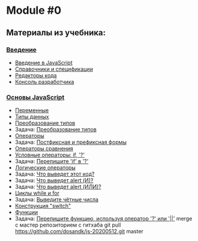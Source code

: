 # Module #0

## Материалы из учебника:

### [Введение](https://learn.javascript.ru/getting-started)  
- [Введение в JavaScript](https://learn.javascript.ru/intro)  
- [Справочники и спецификации](https://learn.javascript.ru/manuals-specifications)  
- [Редакторы кода](https://learn.javascript.ru/code-editors)  
- [Консоль разработчика](https://learn.javascript.ru/devtools)  
    
### [Основы JavaScript](https://learn.javascript.ru/first-steps)   
- [Переменные](https://learn.javascript.ru/variables)  
- [Типы данных](https://learn.javascript.ru/types)  
- [Преобразование типов](https://learn.javascript.ru/type-conversions)  
- Задача: [Преобразование типов](https://learn.javascript.ru/task/primitive-conversions-questions)  
- [Операторы](https://learn.javascript.ru/operators)  
- Задача: [Постфиксная и префиксная формы](https://learn.javascript.ru/task/increment-order)      
- [Операторы сравнения](https://learn.javascript.ru/comparison)  
- [Условные операторы: if, '?'](https://learn.javascript.ru/ifelse)    
- Задача: [Перепишите 'if' в '?'](https://learn.javascript.ru/task/rewrite-if-question)
- [Логические операторы](https://learn.javascript.ru/logical-operators)  
- Задача: [Что выведет этот код?](https://learn.javascript.ru/task/alert-and-or)  
- Задача: [Что выведет alert (И)?](https://learn.javascript.ru/task/alert-1-null-2)  
- Задача: [Что выведет alert (ИЛИ)?](https://learn.javascript.ru/task/alert-null-2-undefined)  
- [Циклы while и for](https://learn.javascript.ru/while-for)  
- Задача: [Выведите чётные числа](https://learn.javascript.ru/task/for-even)  
- [Конструкция "switch"](https://learn.javascript.ru/switch)  
- [Функции](https://learn.javascript.ru/function-basics)  
- Задача: [Перепишите функцию, используя оператор '?' или '||'](https://learn.javascript.ru/task/rewrite-function-question-or) 
merge с мастер репозиторием с гитхаба git pull https://github.com/dosandk/js-20200512.git master
